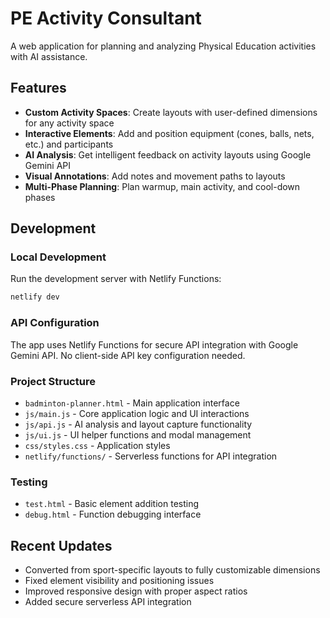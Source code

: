 # PE Activity Consultant

A web application for planning and analyzing Physical Education activities with AI assistance.

## Features

- **Custom Activity Spaces**: Create layouts with user-defined dimensions for any activity space
- **Interactive Elements**: Add and position equipment (cones, balls, nets, etc.) and participants
- **AI Analysis**: Get intelligent feedback on activity layouts using Google Gemini API
- **Visual Annotations**: Add notes and movement paths to layouts
- **Multi-Phase Planning**: Plan warmup, main activity, and cool-down phases

## Development

### Local Development
Run the development server with Netlify Functions:
```bash
netlify dev
```

### API Configuration
The app uses Netlify Functions for secure API integration with Google Gemini API. No client-side API key configuration needed.

### Project Structure
- `badminton-planner.html` - Main application interface
- `js/main.js` - Core application logic and UI interactions
- `js/api.js` - AI analysis and layout capture functionality
- `js/ui.js` - UI helper functions and modal management
- `css/styles.css` - Application styles
- `netlify/functions/` - Serverless functions for API integration

### Testing
- `test.html` - Basic element addition testing
- `debug.html` - Function debugging interface

## Recent Updates
- Converted from sport-specific layouts to fully customizable dimensions
- Fixed element visibility and positioning issues
- Improved responsive design with proper aspect ratios
- Added secure serverless API integration
